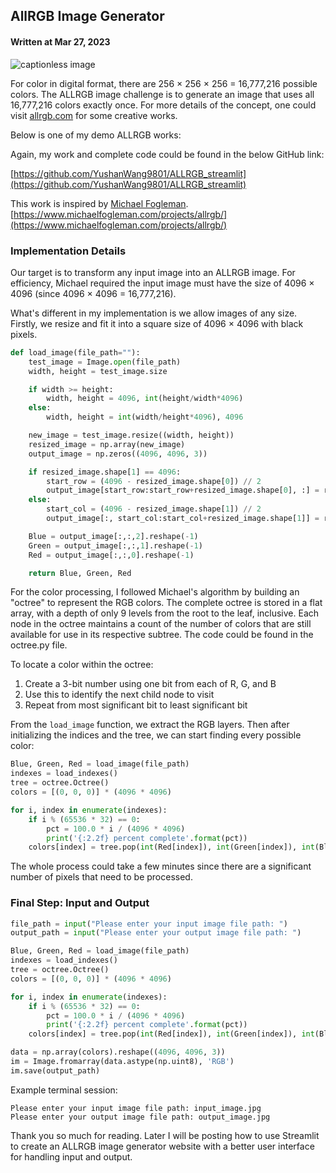 ## AllRGB Image Generator

#### Written at Mar 27, 2023

![captionless image](https://miro.medium.com/v2/resize:fit:1400/format:webp/1*kepHWcmOPukR9ioUHkkeQw.jpeg)

For color in digital format, there are 256 × 256 × 256 = 16,777,216 possible colors. The ALLRGB image challenge is to generate an image that uses all 16,777,216 colors exactly once. For more details of the concept, one could visit [allrgb.com](http://allrgb.com/) for some creative works.

Below is one of my demo ALLRGB works:

Again, my work and complete code could be found in the below GitHub link:

[https://github.com/YushanWang9801/ALLRGB_streamlit](https://github.com/YushanWang9801/ALLRGB_streamlit)

This work is inspired by [Michael Fogleman](https://www.michaelfogleman.com/).
[https://www.michaelfogleman.com/projects/allrgb/](https://www.michaelfogleman.com/projects/allrgb/)

### Implementation Details

Our target is to transform any input image into an ALLRGB image. For efficiency, Michael required the input image must have the size of 4096 × 4096 (since 4096 × 4096 = 16,777,216).

What's different in my implementation is we allow images of any size. Firstly, we resize and fit it into a square size of 4096 × 4096 with black pixels.

```python
def load_image(file_path=""):
    test_image = Image.open(file_path)
    width, height = test_image.size

    if width >= height:
        width, height = 4096, int(height/width*4096)
    else:
        width, height = int(width/height*4096), 4096

    new_image = test_image.resize((width, height))
    resized_image = np.array(new_image)
    output_image = np.zeros((4096, 4096, 3))

    if resized_image.shape[1] == 4096:
        start_row = (4096 - resized_image.shape[0]) // 2
        output_image[start_row:start_row+resized_image.shape[0], :] = resized_image[:,:,:]
    else:
        start_col = (4096 - resized_image.shape[1]) // 2
        output_image[:, start_col:start_col+resized_image.shape[1]] = resized_image[:,:,:]

    Blue = output_image[:,:,2].reshape(-1)
    Green = output_image[:,:,1].reshape(-1)
    Red = output_image[:,:,0].reshape(-1)

    return Blue, Green, Red
```

For the color processing, I followed Michael's algorithm by building an "octree" to represent the RGB colors. The complete octree is stored in a flat array, with a depth of only 9 levels from the root to the leaf, inclusive. Each node in the octree maintains a count of the number of colors that are still available for use in its respective subtree. The code could be found in the octree.py file.

To locate a color within the octree:
1. Create a 3-bit number using one bit from each of R, G, and B
2. Use this to identify the next child node to visit
3. Repeat from most significant bit to least significant bit

From the `load_image` function, we extract the RGB layers. Then after initializing the indices and the tree, we can start finding every possible color:

```python
Blue, Green, Red = load_image(file_path)
indexes = load_indexes()
tree = octree.Octree()
colors = [(0, 0, 0)] * (4096 * 4096)

for i, index in enumerate(indexes):
    if i % (65536 * 32) == 0:
        pct = 100.0 * i / (4096 * 4096)
        print('{:2.2f} percent complete'.format(pct))
    colors[index] = tree.pop(int(Red[index]), int(Green[index]), int(Blue[index]))
```

The whole process could take a few minutes since there are a significant number of pixels that need to be processed.

### Final Step: Input and Output

```python
file_path = input("Please enter your input image file path: ")
output_path = input("Please enter your output image file path: ")

Blue, Green, Red = load_image(file_path)
indexes = load_indexes()
tree = octree.Octree()
colors = [(0, 0, 0)] * (4096 * 4096)

for i, index in enumerate(indexes):
    if i % (65536 * 32) == 0:
        pct = 100.0 * i / (4096 * 4096)
        print('{:2.2f} percent complete'.format(pct))
    colors[index] = tree.pop(int(Red[index]), int(Green[index]), int(Blue[index]))

data = np.array(colors).reshape((4096, 4096, 3))
im = Image.fromarray(data.astype(np.uint8), 'RGB')
im.save(output_path)
```

Example terminal session:

```
Please enter your input image file path: input_image.jpg
Please enter your output image file path: output_image.jpg
```

Thank you so much for reading. Later I will be posting how to use Streamlit to create an ALLRGB image generator website with a better user interface for handling input and output.